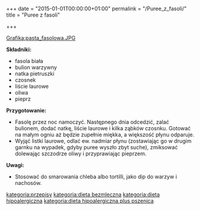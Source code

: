 +++
date = "2015-01-01T00:00:00+01:00"
permalink = "/Puree_z_fasoli/"
title = "Puree z fasoli"

+++

[Grafika:pasta_fasolowa.JPG](/Grafika:pasta_fasolowa.JPG "wikilink")

**Składniki:**

-   fasola biała
-   bulion warzywny
-   natka pietruszki
-   czosnek
-   liście laurowe
-   oliwa
-   pieprz

**Przygotowanie:**

-   Fasolę przez noc namoczyć. Następnego dnia odcedzić, zalać bulionem, dodać natkę, liście laurowe i kilka ząbków czosnku. Gotować na małym ogniu aż będzie zupełnie miękka, a większość płynu odparuje.
-   Wyjąć listki laurowe, odlać ew. nadmiar płynu (zostawiając go w drugim garnku na wypadek, gdyby puree wyszło zbyt suche), zmiksować dolewając szczodrze oliwy i przyprawiając pieprzem.

**Uwagi:**

-   Stosować do smarowania chleba albo tortilli, jako dip do warzyw i nachosów.

[kategoria:przepisy](/atopedia/kategoria:przepisy "wikilink") [kategoria:dieta bezmleczna](/atopedia/kategoria:dieta_bezmleczna "wikilink") [kategoria:dieta hipoalergiczna](/atopedia/kategoria:dieta_hipoalergiczna "wikilink") [kategoria:dieta hipoalergiczna plus pszenica](/atopedia/kategoria:dieta_hipoalergiczna_plus_pszenica "wikilink")